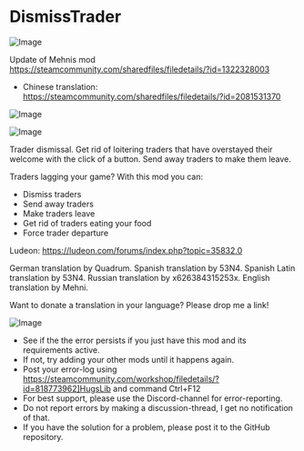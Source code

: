# DismissTrader

![Image](https://i.imgur.com/buuPQel.png)

Update of Mehnis mod
https://steamcommunity.com/sharedfiles/filedetails/?id=1322328003

- Chinese translation: https://steamcommunity.com/sharedfiles/filedetails/?id=2081531370 

![Image](https://i.imgur.com/pufA0kM.png)

	
![Image](https://i.imgur.com/Z4GOv8H.png)


Trader dismissal. Get rid of loitering traders that have overstayed their welcome with the click of a button. Send away traders to make them leave.

Traders lagging your game? With this mod you can:
- Dismiss traders
- Send away traders
- Make traders leave
- Get rid of traders eating your food
- Force trader departure

Ludeon: https://ludeon.com/forums/index.php?topic=35832.0

German translation by Quadrum.
Spanish translation by 53N4.
Spanish Latin translation by 53N4.
Russian translation by x626384315253x.
English translation by Mehni.

Want to donate a translation in your language? Please drop me a link!

![Image](https://i.imgur.com/PwoNOj4.png)



-  See if the the error persists if you just have this mod and its requirements active.
-  If not, try adding your other mods until it happens again.
-  Post your error-log using https://steamcommunity.com/workshop/filedetails/?id=818773962]HugsLib and command Ctrl+F12
-  For best support, please use the Discord-channel for error-reporting.
-  Do not report errors by making a discussion-thread, I get no notification of that.
-  If you have the solution for a problem, please post it to the GitHub repository.




